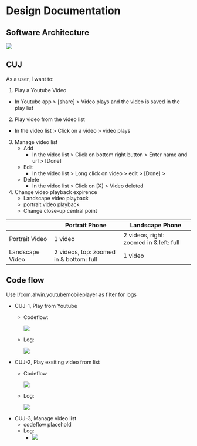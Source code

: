# Design Documentation
## Software Architecture
![](https://user-images.githubusercontent.com/22556115/107891148-aaefe200-6ed1-11eb-8c12-0fbd81f796e7.jpg)

## CUJ
As a user, I want to: 
1. Play a Youtube Video
  * In Youtube app > [share] > Video plays and the video is saved in the play list
2. Play video from the video list
  * In the video list > Click on a video > video plays
3. Manage video list
    * Add
      - In the video list > Click on bottom right button > Enter name and url > [Done]
    * Edit
      - In the video list > Long click on video > edit > [Done] >
    * Delete
      - In the video list > Click on [X] > Video deleted
4. Change video playback expirence
    * Landscape video playback
    * portrait video playback
    * Change close-up central point
    
|               | Portrait Phone | Landscape Phone
--------------- | -------------- | ----------------
Portrait Video  | 1 video        | 2 videos, right: zoomed in & left: full 
Landscape Video | 2 videos, top: zoomed in & bottom: full | 1 video
    
  
## Code flow
Use I/com.alwin.youtubemobileplayer as filter for logs
- CUJ-1, Play from Youtube
  - Codeflow:
    
    ![](https://user-images.githubusercontent.com/22556115/107891147-aa574b80-6ed1-11eb-8aa9-9d839ba084b2.jpg)
  - Log:
    
    ![](https://user-images.githubusercontent.com/22556115/107890884-36687380-6ed0-11eb-8ad1-e219de63a695.png)
- CUJ-2, Play exsiting video from list
  - Codeflow
    
    ![](https://user-images.githubusercontent.com/22556115/107891401-45045a00-6ed3-11eb-8c2f-146515cdb18f.jpg)
  - Log: 
    
    ![](https://user-images.githubusercontent.com/22556115/107890992-d4f4d480-6ed0-11eb-803a-891edbb2bcbd.png)
- CUJ-3, Manage video list
  - codeflow placehold
  - Log:
    - ![](https://user-images.githubusercontent.com/22556115/107891365-0f5f7100-6ed3-11eb-827a-f70e3ed2fb2a.png)
